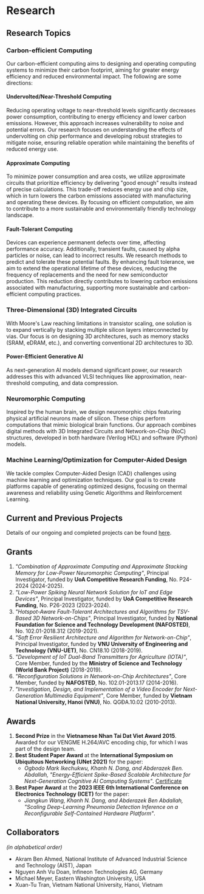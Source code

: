 
# Research

## Research Topics

### Carbon-efficient Computing

Our carbon-efficient computing aims to designing and operating computing systems to minimize their carbon footprint, aiming for greater energy efficiency and reduced environmental impact. The following are some directions:


#### Undervolted/Near-Threshold Computing
Reducing operating voltage to near-threshold levels significantly decreases power consumption, contributing to energy efficiency and lower carbon emissions. However, this approach increases vulnerability to noise and potential errors. Our research focuses on understanding the effects of undervolting on chip performance and developing robust strategies to mitigate noise, ensuring reliable operation while maintaining the benefits of reduced energy use.

#### Approximate Computing
To minimize power consumption and area costs, we utilize approximate circuits that prioritize efficiency by delivering "good enough" results instead of precise calculations. This trade-off reduces energy use and chip size, which in turn lowers the carbon emissions associated with manufacturing and operating these devices. By focusing on efficient computation, we aim to contribute to a more sustainable and environmentally friendly technology landscape.

#### Fault-Tolerant Computing
Devices can experience permanent defects over time, affecting performance accuracy. Additionally, transient faults, caused by alpha particles or noise, can lead to incorrect results. We research methods to predict and tolerate these potential faults. By enhancing fault tolerance, we aim to extend the operational lifetime of these devices, reducing the frequency of replacements and the need for new semiconductor production. This reduction directly contributes to lowering carbon emissions associated with manufacturing, supporting more sustainable and carbon-efficient computing practices.


### Three-Dimensional (3D) Integrated Circuits
With Moore's Law reaching limitations in transistor scaling, one solution is to expand vertically by stacking multiple silicon layers interconnected by vias. Our focus is on designing 3D architectures, such as memory stacks (SRAM, eDRAM, etc.), and converting conventional 2D architectures to 3D.

#### Power-Efficient Generative AI
As next-generation AI models demand significant power, our research addresses this with advanced VLSI techniques like approximation, near-threshold computing, and data compression.

### Neuromorphic Computing
Inspired by the human brain, we design neuromorphic chips featuring physical artificial neurons made of silicon. These chips perform computations that mimic biological brain functions. Our approach combines digital methods with 3D Integrated Circuits and Network-on-Chip (NoC) structures, developed in both hardware (Verilog HDL) and software (Python) models.

### Machine Learning/Optimization for Computer-Aided Design
We tackle complex Computer-Aided Design (CAD) challenges using machine learning and optimization techniques. Our goal is to create platforms capable of generating optimized designs, focusing on thermal awareness and reliability using Genetic Algorithms and Reinforcement Learning.

## Current and Previous Projects
Details of our ongoing and completed projects can be found [here](project.md).

## Grants

1. *"Combination of Approximate Computing and Approximate Stacking Memory for Low-Power Neuromorphic Computing"*, Principal Investigator, funded by **UoA Competitive Research Funding**, No. P24-2024 (2024-2025).
2. *"Low-Power Spiking Neural Network Solution for IoT and Edge Devices"*, Principal Investigator, funded by **UoA Competitive Research Funding**, No. P26-2023 (2023-2024).
3. *"Hotspot-Aware Fault-Tolerant Architectures and Algorithms for TSV-Based 3D Network-on-Chips"*, Principal Investigator, funded by **National Foundation for Science and Technology Development (NAFOSTED)**, No. 102.01-2018.312 (2019-2021).
4. *"Soft Error Resilient Architecture and Algorithm for Network-on-Chip"*, Principal Investigator, funded by **VNU University of Engineering and Technology (VNU-UET)**, No. CN18.10 (2018-2019).
5. *"Development of IoT Dual-Band Transmitters for Agriculture (IOTA)"*, Core Member, funded by the **Ministry of Science and Technology (World Bank Project)** (2018-2019).
6. *"Reconfiguration Solutions in Network-on-Chip Architectures"*, Core Member, funded by **NAFOSTED**, No. 102.01-2013.17 (2014-2016).
7. *"Investigation, Design, and Implementation of a Video Encoder for Next-Generation Multimedia Equipment"*, Core Member, funded by **Vietnam National University, Hanoi (VNU)**, No. QGĐA.10.02 (2010-2013).

## Awards

1. **Second Prize** in the **Vietnamese Nhan Tai Dat Viet Award 2015**. Awarded for our VENGME H.264/AVC encoding chip, for which I was part of the design team.
2. **Best Student Paper Award** at the **International Symposium on Ubiquitous Networking (UNet 2021)** for the paper:  
   - *Ogbodo Mark Ikechukwu, Khanh N. Dang, and Abderazek Ben. Abdallah, "Energy-Efficient Spike-Based Scalable Architecture for Next-Generation Cognitive AI Computing Systems"*. [Certificate](assets/awards/2021-Unet.jpg)
3. **Best Paper Award** at the **2023 IEEE 6th International Conference on Electronics Technology (ICET)** for the paper:  
   - *Jiangkun Wang, Khanh N. Dang, and Abderazek Ben Abdallah, "Scaling Deep-Learning Pneumonia Detection Inference on a Reconfigurable Self-Contained Hardware Platform"*.

## Collaborators

*(in alphabetical order)*

- Akram Ben Ahmed, National Institute of Advanced Industrial Science and Technology (AIST), Japan
- Nguyen Anh Vu Doan, Infineon Technologies AG, Germany
- Michael Meyer, Eastern Washington University, USA
- Xuan-Tu Tran, Vietnam National University, Hanoi, Vietnam
